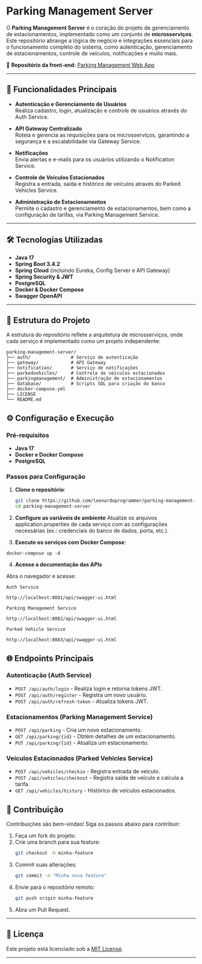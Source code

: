 # Parking Management Server

O **Parking Management Server** é o coração do projeto de gerenciamento de estacionamentos, implementado como um conjunto de **microsserviços**. Este repositório abrange a lógica de negócio e integrações essenciais para o funcionamento completo do sistema, como autenticação, gerenciamento de estacionamentos, controle de veículos, notificações e muito mais.

🔗 **Repositório da front-end:** [Parking Management Web App](https://github.com/leonardoprogrammer/parking-management-web-app)

---

## 🚀 Funcionalidades Principais

- **Autenticação e Gerenciamento de Usuários**  
  Realiza cadastro, login, atualização e controle de usuários através do Auth Service.

- **API Gateway Centralizado**  
  Roteia e gerencia as requisições para os microsserviços, garantindo a segurança e a escalabilidade via Gateway Service.

- **Notificações**  
  Envia alertas e e-mails para os usuários utilizando o Notification Service.

- **Controle de Veículos Estacionados**  
  Registra a entrada, saída e histórico de veículos através do Parked Vehicles Service.

- **Administração de Estacionamentos**  
  Permite o cadastro e gerenciamento de estacionamentos, bem como a configuração de tarifas, via Parking Management Service.

---

## 🛠️ Tecnologias Utilizadas

- **Java 17**
- **Spring Boot 3.4.2**
- **Spring Cloud** (incluindo Eureka, Config Server e API Gateway)
- **Spring Security & JWT**
- **PostgreSQL**
- **Docker & Docker Compose**
- **Swagger OpenAPI**

---

## 📂 Estrutura do Projeto

A estrutura do repositório reflete a arquitetura de microsserviços, onde cada serviço é implementado como um projeto independente:

```
parking-management-server/
├── auth/               # Serviço de autenticação
├── gateway/            # API Gateway
├── notification/       # Serviço de notificações
├── parkedvehicles/     # Controle de veículos estacionados
├── parkingmanagement/  # Administração de estacionamentos
├── database/           # Scripts SQL para criação do banco
├── docker-compose.yml
├── LICENSE
└── README.md
```

## ⚙️ Configuração e Execução

### Pré-requisitos

- **Java 17**
- **Docker e Docker Compose**
- **PostgreSQL**

### Passos para Configuração

1. **Clone o repositório**:
   ```bash
   git clone https://github.com/leonardoprogrammer/parking-management-server.git
   cd parking-management-server

2. **Configure as variáveis de ambiente**
Atualize os arquivos application.properties de cada serviço com as configurações necessárias (ex.: credenciais do banco de dados, porta, etc.).

3. **Execute os serviços com Docker Compose**:
```
docker-compose up -d
```

4. **Acesse a documentação das APIs**

Abra o navegador e acesse:

`Auth Service`
```
http://localhost:8081/api/swagger-ui.html
```
`Parking Management Service`
```
http://localhost:8082/api/swagger-ui.html
```
`Parked Vehicle Service`
```
http://localhost:8083/api/swagger-ui.html
```

## 🌐 Endpoints Principais

### Autenticação (Auth Service)

- `POST /api/auth/login` - Realiza login e retorna tokens JWT.
- `POST /api/auth/register` - Registra um novo usuário.
- `POST /api/auth/refresh-token` - Atualiza tokens JWT.

### Estacionamentos (Parking Management Service)

- `POST /api/parking` - Cria um novo estacionamento.
- `GET /api/parking/{id}` - Obtém detalhes de um estacionamento.
- `PUT /api/parking/{id}` - Atualiza um estacionamento.

### Veículos Estacionados (Parked Vehicles Service)

- `POST /api/vehicles/checkin` - Registra entrada de veículo.
- `POST /api/vehicles/checkout` - Registra saída de veículo e calcula a tarifa.
- `GET /api/vehicles/history` - Histórico de veículos estacionados.

## 🤝 Contribuição

Contribuições são bem-vindas! Siga os passos abaixo para contribuir:

1. Faça um fork do projeto.
2. Crie uma branch para sua feature:
   ```bash
   git checkout -b minha-feature
   ```
3. Commit suas alterações:
   ```bash
   git commit -m "Minha nova feature"
   ```
4. Envie para o repositório remoto:
   ```bash
   git push origin minha-feature
   ```
5. Abra um Pull Request.

---

## 📝 Licença

Este projeto está licenciado sob a [MIT License](LICENSE).

---
